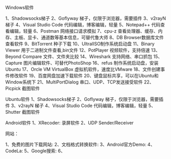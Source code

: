 



Windows软件

1、Shadowsocks梯子
2、Goflyway 梯子，仅限于浏览器，需要插件
3、v2rayN 梯子
4、Visual Studio Code 代码编辑，博客编辑，轻量
5、Notepad++ 代码查看编辑，轻量
6、Postman 网络接口请求模拟
7、cpu-z 查看处理器、缓存、内存、主板、显卡、通道数等基本信息，可替代鲁大师
8、DB Browser数据库文件查看软件
9、BitTorrent 种子下载
10、UltralISO制作系统启动盘
11、Binary Viewer 用于二进制文件查看,bin文件
12、PotPlayer 视频软件，支持倍速
13、Beyond Compare 文件、文件夹比较
14、Wireshark 支持网络、串口抓包
15、Capture 图片编辑软件、可替代PhotoShop
16、refus 制作系统启动盘，安装Ubuntu
17、Orcle VM VirtualBox 虚拟机软件，速度比VMware
18、文件创建事件修改软件
19、百度网盘加速下载软件
20、键盘鼠标共享，可以在Ubuntu和Window系统下
21、MultiPortDialog 串口、UDP、TCP发送接受软件
22、Picpick 截图软件

Ubuntu软件
1、Shadowsocks梯子
2、Goflyway 梯子，仅限于浏览器，需要插件
3、v2rayN 梯子
4、Visual Studio Code 代码编辑，博客编辑，轻量
5、Shutter 截图软件



Android软件
1、XRecoder: 录屏软件
2、UDP Sender/Receiver



网站：

1、免费的图片下载网站: 
2、文档格式转换软件: 
3、Android官方Demo: 
4、CodeLa:
5、Google搜索: 
6、